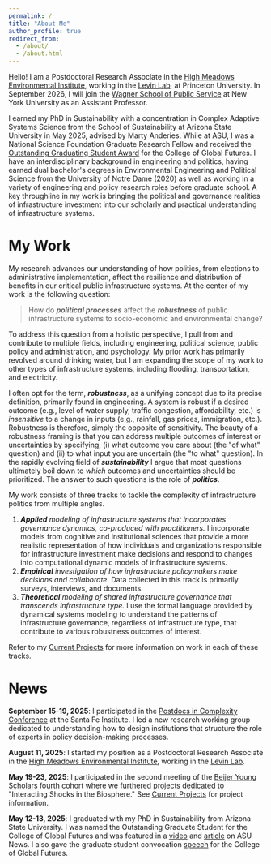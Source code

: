 ```yaml
---
permalink: /
title: "About Me"
author_profile: true
redirect_from: 
  - /about/
  - /about.html
---
```


Hello! I am a Postdoctoral Research Associate in the [High Meadows Environmental Institute](https://environment.princeton.edu/people/adam-wiechman/), working in the [Levin Lab](https://slevin.princeton.edu/people/adam-wiechman-phd), at Princeton University. In September 2026, I will join the [Wagner School of Public Service](https://wagner.nyu.edu/) at New York University as an Assistant Professor. 

I earned my PhD in Sustainability with a concentration in Complex Adaptive Systems Science from the School of Sustainability at Arizona State University in May 2025, advised by Marty Anderies. While at ASU, I was a National Science Foundation Graduate Research Fellow and received the [Outstanding Graduating Student Award](https://news.asu.edu/20250509-sun-devil-community-asu-grad-takes-interdisciplinary-water-research-princeton-then-nyu) for the College of Global Futures. I have an interdisciplinary background in engineering and politics, having earned dual bachelor's degrees in Environmental Engineering and Political Science from the University of Notre Dame (2020) as well as working in a variety of engineering and policy research roles before graduate school. A key throughline in my work is bringing the political and governance realities of infrastructure investment into our scholarly and practical understanding of infrastructure systems. 

My Work
======

My research advances our understanding of how politics, from elections to administrative implementation, affect the resilience and distribution of benefits in our critical public infrastructure systems. At the center of my work is the following question: 

> How do ***political processes*** affect the ***robustness*** of public infrastructure systems to socio-economic and environmental change? 

To address this question from a holistic perspective, I pull from and contribute to multiple fields, including engineering, political science, public policy and administration, and psychology. My prior work has primarily revolved around drinking water, but I am expanding the scope of my work to other types of infrastructure systems, including flooding, transportation, and electricity.

I often opt for the term, ***robustness***, as a unifying concept due to its precise definition, primarily found in engineering. A system is robust if a desired outcome (e.g., level of water supply, traffic congestion, affordability, etc.) is *insensitive* to a change in inputs (e.g., rainfall, gas prices, immigration, etc.). Robustness is therefore, simply the opposite of sensitivity. The beauty of a robustness framing is that you can address multiple outcomes of interest or uncertainties by specifying, (i) what outcome you care about (the "of what" question) and (ii) to what input you are uncertain (the "to what" question). In the rapidly evolving field of ***sustainability*** I argue that most questions ultimately boil down to *which* outcomes and uncertainties should be prioritized. The answer to such questions is the role of ***politics***.

My work consists of three tracks to tackle the complexity of infrastructure politics from multiple angles. 

1. ***Applied*** *modeling of infrastructure systems that incorporates governance dynamics, co-produced with practitioners.* I incorporate models from cognitive and institutional sciences that provide a more realistic representation of how individuals and organizations responsible for infrastructure investment make decisions and respond to changes into computational dynamic models of infrastructure systems. 
2. ***Empirical*** *investigation of how infrastructure policymakers make decisions and collaborate.* Data collected in this track is primarily surveys, interviews, and documents. 
3. ***Theoretical*** *modeling of shared infrastructure governance that transcends infrastructure type.* I use the formal language provided by dynamical systems modeling to understand the patterns of infrastructure governance, regardless of infrastructure type, that contribute to various robustness outcomes of interest.

Refer to my [Current Projects](/projects/) for more information on work in each of these tracks. 

News
======
**September 15-19, 2025**: I participated in the [Postdocs in Complexity Conference](https://www.santafe.edu/events/postdocs-in-complexity-global-conference-a-postdoc-tapestry-weaving-global-collaboration) at the Santa Fe Institute. I led a new research working group dedicated to understanding how to design institutions that structure the role of experts in policy decision-making processes. 

**August 11, 2025**: I started my position as a Postdoctoral Research Associate in the [High Meadows Environmental Institute](https://environment.princeton.edu/people/adam-wiechman/), working in the [Levin Lab](https://slevin.princeton.edu/people/adam-wiechman-phd). 

**May 19-23, 2025**: I participated in the second meeting of the [Beijer Young Scholars](https://beijer.kva.se/current-beijer-young-scholars/) fourth cohort where we furthered projects dedicated to "Interacting Shocks in the Biosphere." See [Current Projects](/projects/) for project information.

**May 12-13, 2025**: I graduated with my PhD in Sustainability from Arizona State University. I was named the Outstanding Graduate Student for the College of Global Futures and was featured in a [video](https://www.youtube.com/watch?v=VaQSa9KqLCc) and [article](https://news.asu.edu/20250509-sun-devil-community-asu-grad-takes-interdisciplinary-water-research-princeton-then-nyu) on ASU News. I also gave the graduate student convocation [speech](https://www.youtube.com/watch?v=S9nd0yMOido) for the College of Global Futures.

